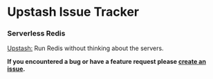 # Upstash Issue Tracker



###  Serverless Redis
[Upstash:](https://upstash.com)
Run Redis without thinking about the servers. 

**If you encountered a bug or have a feature request please [create an issue](https://github.com/Upstash/Issues/issues/new).**
